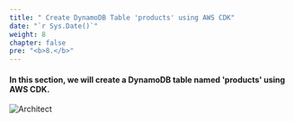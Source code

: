 ```yaml
---
title: " Create DynamoDB Table 'products' using AWS CDK"
date: "`r Sys.Date()`"
weight: 8
chapter: false
pre: "<b>8.</b>"
---
```


#### In this section, we will create a DynamoDB table named 'products' using AWS CDK.

![Architect](/images/8/ws2.png?featherlight=false&width=80pc)
